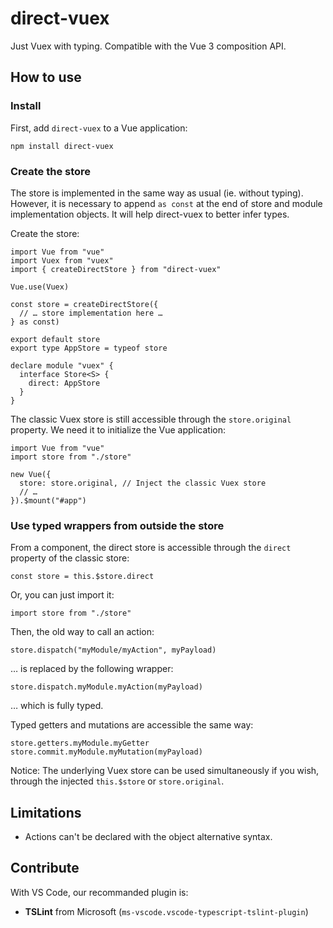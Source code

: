 # direct-vuex

Just Vuex with typing. Compatible with the Vue 3 composition API.

## How to use

### Install

First, add `direct-vuex` to a Vue application:

    npm install direct-vuex

### Create the store

The store is implemented in the same way as usual (ie. without typing). However, it is necessary to append `as const` at the end of store and module implementation objects. It will help direct-vuex to better infer types.

Create the store:

    import Vue from "vue"
    import Vuex from "vuex"
    import { createDirectStore } from "direct-vuex"

    Vue.use(Vuex)

    const store = createDirectStore({
      // … store implementation here …
    } as const)

    export default store
    export type AppStore = typeof store

    declare module "vuex" {
      interface Store<S> {
        direct: AppStore
      }
    }

The classic Vuex store is still accessible through the `store.original` property. We need it to initialize the Vue application:

    import Vue from "vue"
    import store from "./store"

    new Vue({
      store: store.original, // Inject the classic Vuex store
      // …
    }).$mount("#app")

### Use typed wrappers from outside the store

From a component, the direct store is accessible through the `direct` property of the classic store:

    const store = this.$store.direct

Or, you can just import it:

    import store from "./store"

Then, the old way to call an action:

    store.dispatch("myModule/myAction", myPayload)

… is replaced by the following wrapper:

    store.dispatch.myModule.myAction(myPayload)

… which is fully typed.

Typed getters and mutations are accessible the same way:

    store.getters.myModule.myGetter
    store.commit.myModule.myMutation(myPayload)

Notice: The underlying Vuex store can be used simultaneously if you wish, through the injected `this.$store` or `store.original`.

## Limitations

- Actions can't be declared with the object alternative syntax.

## Contribute

With VS Code, our recommanded plugin is:

- **TSLint** from Microsoft (`ms-vscode.vscode-typescript-tslint-plugin`)
